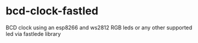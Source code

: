 # bcd-clock-fastled
BCD clock using an esp8266 and ws2812 RGB leds or any other supported led via fastlede library
